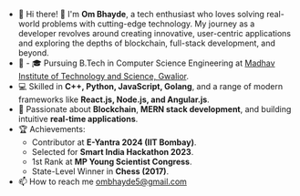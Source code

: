- 👋 Hi there! 👋 I'm **Om Bhayde**, a tech enthusiast who loves solving real-world problems with cutting-edge technology. My journey as a developer revolves around creating innovative, user-centric applications and exploring the depths of blockchain, full-stack development, and beyond.  
- 👀 - 🎓 Pursuing B.Tech in Computer Science Engineering at [Madhav Institute of Technology and Science, Gwalior](https://www.mitsgwalior.in/).  
- 💻 Skilled in **C++, Python, JavaScript, Golang**, and a range of modern frameworks like **React.js, Node.js, and Angular.js**.  
- 🌟 Passionate about **Blockchain**, **MERN stack development**, and building intuitive **real-time applications**.  
- 🏆 Achievements:  
  - Contributor at **E-Yantra 2024 (IIT Bombay)**.  
  - Selected for **Smart India Hackathon 2023**.  
  - 1st Rank at **MP Young Scientist Congress**.  
  - State-Level Winner in **Chess (2017)**.
- 📫 How to reach me ombhayde5@gmail.com

<!---
ombhayde/ombhayde is a ✨ special ✨ repository because its `README.md` (this file) appears on your GitHub profile.
You can click the Preview link to take a look at your changes.
--->

